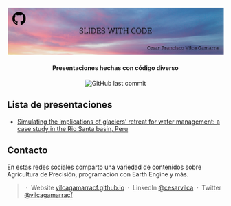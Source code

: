 <p align='center'>
   <img src="Slides with Code.png" alt="Slides with code Cover"/>
</p>

<h4 align="center">Presentaciones hechas con código diverso</h4>

<p align='center'>
   <img src="https://img.shields.io/github/last-commit/vilcagamarracf/Slides-with-code?style=flat-square" alt="GitHub last commit"/>
</p>

## Lista de presentaciones

- [Simulating the implications of glaciers’ retreat for water management: a case study in the Rio Santa basin, Peru](https://vilcagamarracf.github.io/Slides-with-code/01-CIDRHI-JC-Paper_review/01-Paper_review.html)

## Contacto
En estas redes sociales comparto una variedad de contenidos sobre Agricultura de Precisión, programación con Earth Engine y más.

> &nbsp;&middot;&nbsp; Website [vilcagamarracf.github.io](https://vilcagamarracf.github.io/) &nbsp;&middot;&nbsp;
> LinkedIn [@cesarvilca](https://www.linkedin.com/in/cesarvilca/) &nbsp;&middot;&nbsp;
> Twitter [@vilcagamarracf](https://twitter.com/vilcagamarracf)

